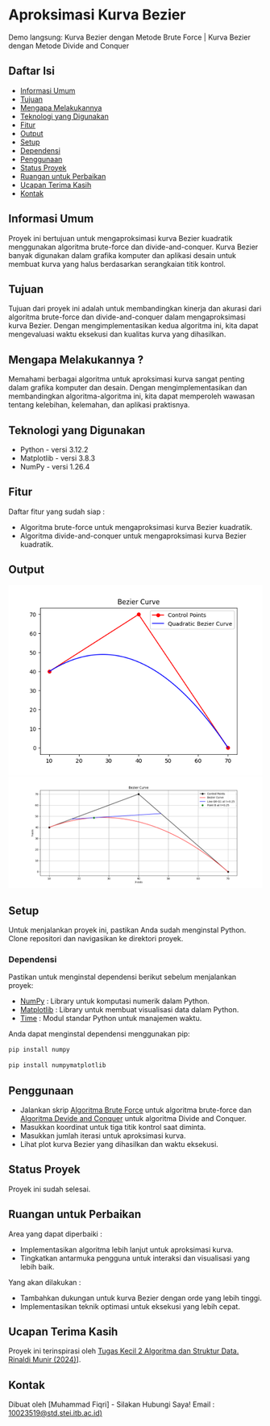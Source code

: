 # Aproksimasi Kurva Bezier

Demo langsung: Kurva Bezier dengan Metode Brute Force | Kurva Bezier dengan Metode Divide and Conquer

## Daftar Isi
* [Informasi Umum](#informasi-umum)
* [Tujuan](#tujuan)
* [Mengapa Melakukannya](#mengapa-melakukannya)
* [Teknologi yang Digunakan](#teknologi-yang-digunakan)
* [Fitur](#fitur)
* [Output](#output)
* [Setup](#setup)
* [Dependensi](#dependensi)
* [Penggunaan](#penggunaan)
* [Status Proyek](#status-proyek)
* [Ruangan untuk Perbaikan](#ruangan-untuk-perbaikan)
* [Ucapan Terima Kasih](#ucapan-terima-kasih)
* [Kontak](#kontak)


## Informasi Umum
Proyek ini bertujuan untuk mengaproksimasi kurva Bezier kuadratik menggunakan algoritma brute-force dan divide-and-conquer. Kurva Bezier banyak digunakan dalam grafika komputer dan aplikasi desain untuk membuat kurva yang halus berdasarkan serangkaian titik kontrol.

## Tujuan
Tujuan dari proyek ini adalah untuk membandingkan kinerja dan akurasi dari algoritma brute-force dan divide-and-conquer dalam mengaproksimasi kurva Bezier. Dengan mengimplementasikan kedua algoritma ini, kita dapat mengevaluasi waktu eksekusi dan kualitas kurva yang dihasilkan.

## Mengapa Melakukannya ?
Memahami berbagai algoritma untuk aproksimasi kurva sangat penting dalam grafika komputer dan desain. Dengan mengimplementasikan dan membandingkan algoritma-algoritma ini, kita dapat memperoleh wawasan tentang kelebihan, kelemahan, dan aplikasi praktisnya.

## Teknologi yang Digunakan
- Python - versi 3.12.2
- Matplotlib - versi  3.8.3
- NumPy - versi 1.26.4

## Fitur
Daftar fitur yang sudah siap :
- Algoritma brute-force untuk mengaproksimasi kurva Bezier kuadratik.
- Algoritma divide-and-conquer untuk mengaproksimasi kurva Bezier kuadratik.
  
## Output
![BruteForce_1](./test/BruteForce_1.png)
![DivideAndConquer_1](./test/DevideandConquer_1.png)

## Setup

Untuk menjalankan proyek ini, pastikan Anda sudah menginstal Python. Clone repositori dan navigasikan ke direktori proyek.

### Dependensi

Pastikan untuk menginstal dependensi berikut sebelum menjalankan proyek:

- [NumPy](https://numpy.org/) : Library untuk komputasi numerik dalam Python.
- [Matplotlib](https://matplotlib.org/) : Library untuk membuat visualisasi data dalam Python.
- [Time](https://docs.python.org/3/library/time.html) : Modul standar Python untuk manajemen waktu.

Anda dapat menginstal dependensi menggunakan pip:

```bash
pip install numpy
```
```bash
pip install numpymatplotlib
```

## Penggunaan

- Jalankan skrip [Algoritma Brute Force](./src/bezierCurveBruteForce.py) untuk algoritma brute-force dan [Algoritma Devide and Conquer](./src/bezierCurveDivideandConquer.py) untuk algoritma Divide and Conquer.
- Masukkan koordinat untuk tiga titik kontrol saat diminta.
- Masukkan jumlah iterasi untuk aproksimasi kurva.
- Lihat plot kurva Bezier yang dihasilkan dan waktu eksekusi.

## Status Proyek
Proyek ini sudah selesai.

## Ruangan untuk Perbaikan
Area yang dapat diperbaiki :
- Implementasikan algoritma lebih lanjut untuk aproksimasi kurva.
- Tingkatkan antarmuka pengguna untuk interaksi dan visualisasi yang lebih baik.

Yang akan dilakukan :
- Tambahkan dukungan untuk kurva Bezier dengan orde yang lebih tinggi.
- Implementasikan teknik optimasi untuk eksekusi yang lebih cepat.

## Ucapan Terima Kasih
Proyek ini terinspirasi oleh [Tugas Kecil 2 Algoritma dan Struktur Data. Rinaldi Munir (2024)](https://informatika.stei.itb.ac.id/~rinaldi.munir/Stmik/2023-2024/Tucil2-2024.pdf)].

## Kontak
Dibuat oleh [Muhammad Fiqri] - Silakan Hubungi Saya! Email : [10023519@std.stei.itb.ac.id)](mailto:10023519@std.stei.itb.ac.id)

